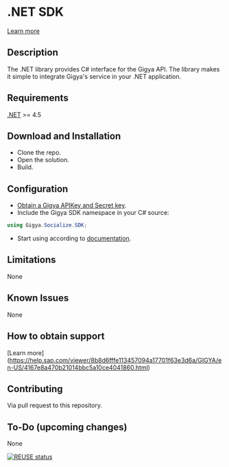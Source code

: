 # .NET SDK 
[Learn more](https://help.sap.com/viewer/8b8d6fffe113457094a17701f63e3d6a/GIGYA/en-US/41668f3970b21014bbc5a10ce4041860.html)

## Description
The .NET library provides C# interface for the Gigya API.
The library makes it simple to integrate Gigya's service in your .NET application.

## Requirements
[.NET](https://dotnet.microsoft.com/download/dotnet-framework) >= 4.5

## Download and Installation
* Clone the repo.
* Open the solution.
* Build.

## Configuration
* [Obtain a Gigya APIKey and Secret key](https://developers.gigya.com/display/GD/.NET#id-.NET-ObtainingGigya'sAPIKeyandSecretkey).
* Include the Gigya SDK namespace in your C# source:
```C#
using Gigya.Socialize.SDK;
```
* Start using according to [documentation](http://developers.gigya.com/display/GD/.NET).

## Limitations
None

## Known Issues
None

## How to obtain support
[Learn more] (https://help.sap.com/viewer/8b8d6fffe113457094a17701f63e3d6a/GIGYA/en-US/4167e8a470b21014bbc5a10ce4041860.html)

## Contributing
Via pull request to this repository.

## To-Do (upcoming changes)
None

[![REUSE status](https://api.reuse.software/badge/github.com/SAP/gigya-dotnet-sdk)](https://api.reuse.software/info/github.com/SAP/gigya-dotnet-sdk)
